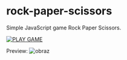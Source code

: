 # rock-paper-scissors
Simple JavaScript game Rock Paper Scissors.

[![PLAY GAME]()](https://fiukpiotr.github.io/rock-paper-scissors/index.html)

Preview:
![obraz](https://github.com/fiukpiotr/rock-paper-scissors/assets/125133448/32c9fcef-f6a4-4d09-b82f-eafef189c7ac)

